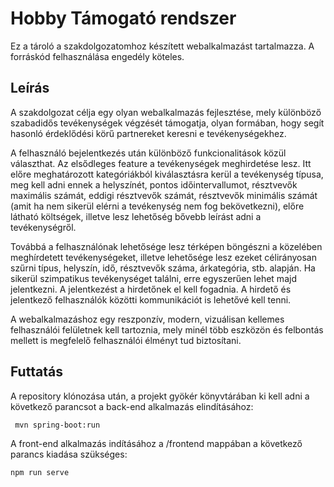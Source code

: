 
# Hobby Támogató rendszer
	
Ez a tároló a szakdolgozatomhoz készített webalkalmazást tartalmazza. A forráskód felhasználása engedély köteles.

## Leírás

A szakdolgozat célja egy olyan webalkalmazás fejlesztése, mely különböző szabadidős tevékenységek végzését támogatja, olyan formában, hogy segít hasonló érdeklődési körű partnereket keresni e tevékenységekhez.

A felhasználó bejelentkezés után különböző funkcionalitások közül választhat. Az elsődleges feature a tevékenységek meghirdetése  lesz. Itt előre meghatározott kategóriákból kiválasztásra kerül a tevékenység típusa, meg kell adni ennek a helyszínét, pontos időintervallumot, résztvevők maximális számát, eddigi résztvevők számát, résztvevők minimális számát (amit ha nem sikerül elérni a tevékenység nem fog bekövetkezni), előre látható költségek, illetve lesz lehetőség bővebb leírást adni a tevékenységről.

Továbbá a felhasználónak lehetősége lesz térképen böngészni a közelében meghírdetett tevékenységeket, illetve lehetősége lesz ezeket célirányosan szűrni típus, helyszín, idő, résztvevők száma, árkategória, stb. alapján. Ha sikerül szimpatikus tevékenységet találni, erre egyszerűen lehet majd jelentkezni. A jelentkezést a hirdetőnek el kell fogadnia. A hirdető és jelentkező felhasználók közötti kommunikációt is lehetővé kell tenni.

A webalkalmazáshoz egy reszponzív, modern, vizuálisan kellemes felhasználói felületnek kell tartoznia, mely minél több eszközön és felbontás mellett is megfelelő felhasználói élményt tud biztosítani.

## Futtatás

A repository klónozása után, a projekt gyökér könyvtárában ki kell adni a következő parancsot a back-end alkalmazás elindításához:
``````console
 mvn spring-boot:run
``````
A front-end alkalmazás indításához a /frontend mappában a következő parancs kiadása szükséges:
``````console
npm run serve
``````
